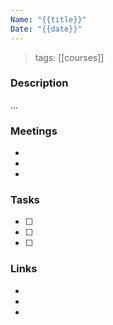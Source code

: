 ```yaml
---
Name: "{{title}}"
Date: "{{date}}"
---
```

> tags: [[courses]]

### Description
...

### Meetings
- 
- 
- 

### Tasks
- [ ] 
- [ ] 
- [ ] 

### Links
- 
- 
- 
